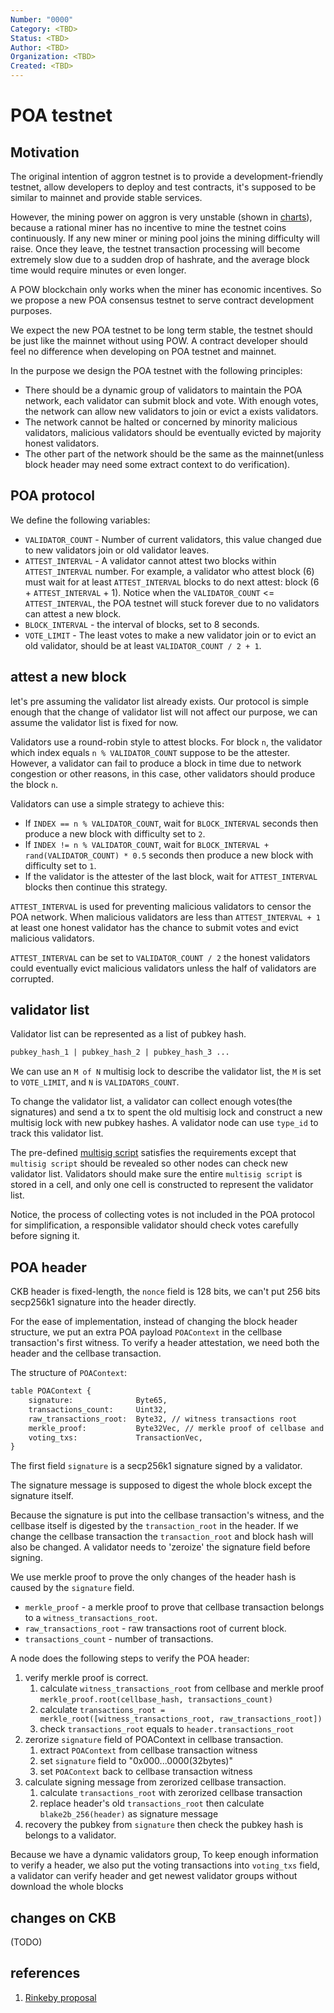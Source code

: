 ```yaml
---
Number: "0000"
Category: <TBD>
Status: <TBD>
Author: <TBD>
Organization: <TBD>
Created: <TBD>
---
```


# POA testnet

## Motivation

The original intention of aggron testnet is to provide a development-friendly testnet,
 allow developers to deploy and test contracts, it's supposed to be similar to mainnet and provide stable services.

However, the mining power on aggron is very unstable (shown in [charts](https://explorer.nervos.org/aggron/charts)), because a rational miner has no incentive to mine the testnet coins continuously. If any new miner or mining pool joins the mining difficulty will raise. Once they leave, the testnet transaction processing will become extremely slow due to a sudden drop of hashrate, and the average block time would require minutes or even longer.

A POW blockchain only works when the miner has economic incentives. So we propose a new POA consensus testnet to serve contract development purposes.

We expect the new POA testnet to be long term stable, the testnet should be just like the mainnet without using POW. A contract developer should feel no difference when developing on POA testnet and mainnet.

In the purpose we design the POA testnet with the following principles:

* There should be a dynamic group of validators to maintain the POA network, each validator can submit block and vote. With enough votes, the network can allow new validators to join or evict a exists validators.
* The network cannot be halted or concerned by minority malicious validators, malicious validators should be eventually evicted by majority honest validators.
* The other part of the network should be the same as the mainnet(unless block header may need some extract context to do verification).

## POA protocol

We define the following variables:

* `VALIDATOR_COUNT` - Number of current validators, this value changed due to new validators join or old validator leaves.
* `ATTEST_INTERVAL` - A validator cannot attest two blocks within `ATTEST_INTERVAL` number. For example, a validator who attest block (6) must wait for at least `ATTEST_INTERVAL` blocks to do next attest: block (6 + `ATTEST_INTERVAL` + 1). Notice when the `VALIDATOR_COUNT` <= `ATTEST_INTERVAL`, the POA testnet will stuck forever due to no validators can attest a new block.
* `BLOCK_INTERVAL` - the interval of blocks, set to 8 seconds.
* `VOTE_LIMIT` - The least votes to make a new validator join or to evict an old validator, should be at least `VALIDATOR_COUNT / 2 + 1`.

## attest a new block

let's pre assuming the validator list already exists. Our protocol is simple enough that the change of validator list will not affect our purpose, we can assume the validator list is fixed for now.

Validators use a round-robin style to attest blocks.
For block `n`, the validator which index equals `n % VALIDATOR_COUNT` suppose to be the attester. However, a validator can fail to produce a block in time due to network congestion or other reasons, in this case, other validators should produce the block `n`.

Validators can use a simple strategy to achieve this:

* If `INDEX == n % VALIDATOR_COUNT`, wait for `BLOCK_INTERVAL` seconds then produce a new block with difficulty set to `2`.
* If `INDEX != n % VALIDATOR_COUNT`, wait for `BLOCK_INTERVAL + rand(VALIDATOR_COUNT) * 0.5` seconds then produce a new block with difficulty set to `1`.
* If the validator is the attester of the last block, wait for `ATTEST_INTERVAL` blocks then continue this strategy.

`ATTEST_INTERVAL` is used for preventing malicious validators to censor the POA network. When malicious validators are less than `ATTEST_INTERVAL + 1` at least one honest validator has the chance to submit votes and evict malicious validators.

`ATTEST_INTERVAL` can be set to `VALIDATOR_COUNT / 2` the honest validators could eventually evict malicious validators unless the half of validators are corrupted.

## validator list

Validator list can be represented as a list of pubkey hash.

``` txt
pubkey_hash_1 | pubkey_hash_2 | pubkey_hash_3 ...
```

We can use an `M of N` multisig lock to describe the validator list, the `M` is set to `VOTE_LIMIT`, and `N` is `VALIDATORS_COUNT`.

To change the validator list, a validator can collect enough votes(the signatures) and send a tx to spent the old multisig lock and construct a new multisig lock with new pubkey hashes. A validator node can use `type_id` to track this validator list.

The pre-defined [multisig script](https://github.com/nervosnetwork/rfcs/blob/master/rfcs/0021-ckb-address-format/0021-ckb-address-format.md#short-payload-format) satisfies the requirements except that `multisig script` should be revealed so other nodes can check new validator list. Validators should make sure the entire `multisig script` is stored in a cell, and only one cell is constructed to represent the validator list.

Notice, the process of collecting votes is not included in the POA protocol for simplification, a responsible validator should check votes carefully before signing it.

## POA header

CKB header is fixed-length, the `nonce` field is 128 bits, we can't put 256 bits secp256k1 signature into the header directly.

For the ease of implementation, instead of changing the block header structure, we put an extra POA payload `POAContext` in the cellbase transaction's first witness. To verify a header attestation, we need both the header and the cellbase transaction.

The structure of `POAContext`:

``` txt
table POAContext {
    signature:              Byte65,
    transactions_count:     Uint32,
    raw_transactions_root:  Byte32, // witness transactions root
    merkle_proof:           Byte32Vec, // merkle proof of cellbase and voting txs
    voting_txs:             TransactionVec,
}
```

The first field `signature` is a secp256k1 signature signed by a validator.

The signature message is supposed to digest the whole block except the signature itself.

Because the signature is put into the cellbase transaction's witness, and the cellbase itself is digested by the `transaction_root` in the header. If we change the cellbase transaction the `transaction_root` and block hash will also be changed. A validator needs to 'zeroize' the signature field before signing.

We use merkle proof to prove the only changes of the header hash is caused by the `signature` field.

* `merkle_proof` - a merkle proof to prove that cellbase transaction belongs to a `witness_transactions_root`.
* `raw_transactions_root` - raw transactions root of current block.
* `transactions_count` - number of transactions.

A node does the following steps to verify the POA header:

1. verify merkle proof is correct.
    1. calculate `witness_transactions_root` from cellbase and merkle proof `merkle_proof.root(cellbase_hash, transactions_count)`
    2. calculate `transactions_root = merkle_root([witness_transactions_root, raw_transactions_root])`
    3. check `transactions_root` equals to `header.transactions_root`
2. zerorize `signature` field of POAContext in cellbase transaction.
    1. extract `POAContext` from cellbase transaction witness
    2. set `signature` field to "0x000...0000(32bytes)"
    3. set `POAContext` back to cellbase transaction witness
3. calculate signing message from zerorized cellbase transaction.
    1. calculate `transactions_root` with zerorized cellbase transaction
    2. replace header's old `transactions_root` then calculate `blake2b_256(header)` as signature message
4. recovery the pubkey from `signature` then check the pubkey hash is belongs to a validator.

Because we have a dynamic validators group, To keep enough information to verify a header, we also put the voting transactions into `voting_txs` field, a validator can verify header and get newest validator groups without download the whole blocks

## changes on CKB

(TODO)

## references

1. [Rinkeby proposal](https://github.com/ethereum/EIPs/issues/225)
